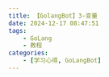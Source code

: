 ```yaml
---
title: 【GolangBot】3-变量
date: 2024-12-17 08:47:51
tags: 
    - GoLang
    - 教程
categories:
    - [学习心得, GoLangBot]
---
```

